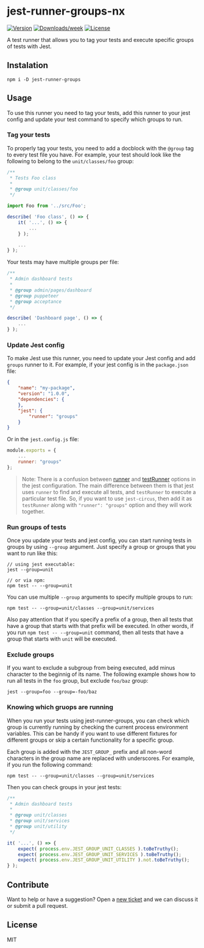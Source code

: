# jest-runner-groups-nx

[![Version](https://img.shields.io/npm/v/jest-runner-groups.svg)](https://www.npmjs.com/package/jest-runner-groups)
[![Downloads/week](https://img.shields.io/npm/dw/jest-runner-groups.svg)](https://www.npmjs.com/package/jest-runner-groups)
[![License](https://img.shields.io/npm/l/jest-runner-groups.svg)](https://github.com/eugene-manuilov/jest-runner-groups/blob/master/package.json)

A test runner that allows you to tag your tests and execute specific groups of tests with Jest.

## Instalation

```sh-session
npm i -D jest-runner-groups
```

## Usage

To use this runner you need to tag your tests, add this runner to your jest config and update your test command to specify which groups to run.

### Tag your tests

To properly tag your tests, you need to add a docblock with the `@group` tag to every test file you have. For example, your test should look like the following to belong to the `unit/classes/foo` group:

```javascript
/**
 * Tests Foo class
 * 
 * @group unit/classes/foo
 */

import Foo from '../src/Foo';

describe( 'Foo class', () => {
    it( '...', () => {
        ...
    } );

    ...
} );
```

Your tests may have multiple groups per file:

```javascript
/**
 * Admin dashboard tests
 * 
 * @group admin/pages/dashboard
 * @group puppeteer
 * @group acceptance
 */

describe( 'Dashboard page', () => {
    ...
} );
```

### Update Jest config

To make Jest use this runner, you need to update your Jest config and add `groups` runner to it. For example, if your jest config is in the `package.json` file:

```json
{
    "name": "my-package",
    "version": "1.0.0",
    "dependencies": {
    },
    "jest": {
        "runner": "groups"
    }
}
```

Or in the `jest.config.js` file:

```javascript
module.exports = {
    ...
    runner: "groups"
};
```

> Note: There is a confusion between [runner](https://jestjs.io/docs/en/configuration#runner-string) and [testRunner](https://jestjs.io/docs/en/configuration#testrunner-string) options in the jest configuration. The main difference between them is that jest uses `runner` to find and execute all tests, and `testRunner` to execute a particular test file. So, if you want to use `jest-circus`, then add it as `testRunner` along with `"runner": "groups"` option and they will work together.

### Run groups of tests

Once you update your tests and jest config, you can start running tests in groups by using `--group` argument. Just specify a group or groups that you want to run like this:

```sh-session
// using jest executable:
jest --group=unit

// or via npm:
npm test -- --group=unit
```

You can use multiple `--group` arguments to specify multiple groups to run:

```sh-session
npm test -- --group=unit/classes --group=unit/services
```

Also pay attention that if you specify a prefix of a group, then all tests that have a group that starts with that prefix will be executed. In other words, if you run `npm test -- --group=unit` command, then all tests that have a group that starts with `unit` will be executed.

### Exclude groups

If you want to exclude a subgroup from being executed, add minus character to the beginnig of its name. The following example shows how to run all tests in the `foo` group, but exclude `foo/baz` group:

```sh-session
jest --group=foo --group=-foo/baz
```

### Knowing which gruops are running

When you run your tests using jest-runner-groups, you can check which group is currently running by checking the current process environment variables. This can be handy if you want to use different fixtures for different groups or skip a certain functionality for a specific group.

Each group is added with the `JEST_GROUP_` prefix and all non-word characters in the group name are replaced with underscores. For example, if you run the following command:

```sh-session
npm test -- --group=unit/classes --group=unit/services
```

Then you can check groups in your jest tests:

```js
/**
 * Admin dashboard tests
 * 
 * @group unit/classes
 * @group unit/services
 * @group unit/utility
 */

it( '...', () => {
    expect( process.env.JEST_GROUP_UNIT_CLASSES ).toBeTruthy();
    expect( process.env.JEST_GROUP_UNIT_SERVICES ).toBeTruthy();
    expect( process.env.JEST_GROUP_UNIT_UTILITY ).not.toBeTruthy();
} );
```

## Contribute

Want to help or have a suggestion? Open a [new ticket](https://github.com/eugene-manuilov/jest-runner-groups/issues/new) and we can discuss it or submit a pull request.

## License

MIT

